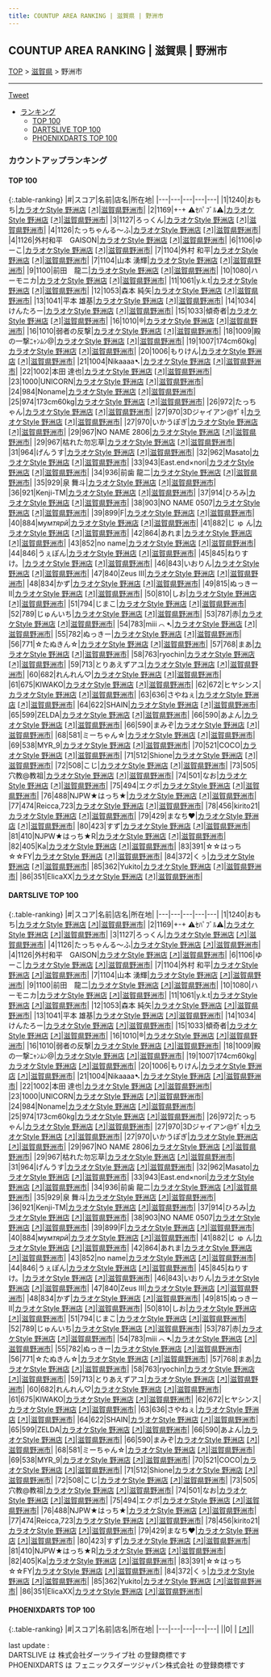 ```yaml
---
title: COUNTUP AREA RANKING | 滋賀県 | 野洲市
---
```

## COUNTUP AREA RANKING | 滋賀県 | 野洲市

[TOP](/darts/rank/) > [滋賀県](/darts/rank/滋賀県/) > 野洲市

___

<a href="https://twitter.com/share?ref_src=twsrc%5Etfw" data-text="COUNTUP AREA RANKING | 滋賀県野洲市" class="twitter-share-button" data-hashtags="DARTSLIVE,PHOENIXDARTS,darts,ダーツ" data-show-count="false">Tweet</a>

* [ランキング](#カウントアップランキング)
    * [TOP 100](#top-100)
    * [DARTSLIVE TOP 100](#dartslive-top-100)
    * [PHOENIXDARTS TOP 100](#phoenixdarts-top-100)

### カウントアップランキング

#### TOP 100



{:.table-ranking}
|#|スコア|名前|店名|所在地|
|---|---|---|---|---|
|1|1240|<span class="rank-name-dl">おもち</span>|<a href="/darts/rank/shops/8283a5106fc9920a0d9b047a20a7ba1e.html">カラオケStyle 野洲店</a> <a href="https://search.dartslive.com/jp/shop/8283a5106fc9920a0d9b047a20a7ba1e">[↗]</a>|<a href="/darts/rank/滋賀県/野洲市">滋賀県野洲市</a>|
|2|1169|<span class="rank-name-dl">+-+ ⚠ｾﾊﾟﾌﾞﾙ⚠</span>|<a href="/darts/rank/shops/8283a5106fc9920a0d9b047a20a7ba1e.html">カラオケStyle 野洲店</a> <a href="https://search.dartslive.com/jp/shop/8283a5106fc9920a0d9b047a20a7ba1e">[↗]</a>|<a href="/darts/rank/滋賀県/野洲市">滋賀県野洲市</a>|
|3|1127|<span class="rank-name-dl">ろっくん</span>|<a href="/darts/rank/shops/8283a5106fc9920a0d9b047a20a7ba1e.html">カラオケStyle 野洲店</a> <a href="https://search.dartslive.com/jp/shop/8283a5106fc9920a0d9b047a20a7ba1e">[↗]</a>|<a href="/darts/rank/滋賀県/野洲市">滋賀県野洲市</a>|
|4|1126|<span class="rank-name-dl">たっちゃんる〜ふ</span>|<a href="/darts/rank/shops/8283a5106fc9920a0d9b047a20a7ba1e.html">カラオケStyle 野洲店</a> <a href="https://search.dartslive.com/jp/shop/8283a5106fc9920a0d9b047a20a7ba1e">[↗]</a>|<a href="/darts/rank/滋賀県/野洲市">滋賀県野洲市</a>|
|4|1126|<span class="rank-name-dl">外村和平　GAISON</span>|<a href="/darts/rank/shops/8283a5106fc9920a0d9b047a20a7ba1e.html">カラオケStyle 野洲店</a> <a href="https://search.dartslive.com/jp/shop/8283a5106fc9920a0d9b047a20a7ba1e">[↗]</a>|<a href="/darts/rank/滋賀県/野洲市">滋賀県野洲市</a>|
|6|1106|<span class="rank-name-dl">ゆーこ</span>|<a href="/darts/rank/shops/8283a5106fc9920a0d9b047a20a7ba1e.html">カラオケStyle 野洲店</a> <a href="https://search.dartslive.com/jp/shop/8283a5106fc9920a0d9b047a20a7ba1e">[↗]</a>|<a href="/darts/rank/滋賀県/野洲市">滋賀県野洲市</a>|
|7|1104|<span class="rank-name-dl">外村 和平</span>|<a href="/darts/rank/shops/8283a5106fc9920a0d9b047a20a7ba1e.html">カラオケStyle 野洲店</a> <a href="https://search.dartslive.com/jp/shop/8283a5106fc9920a0d9b047a20a7ba1e">[↗]</a>|<a href="/darts/rank/滋賀県/野洲市">滋賀県野洲市</a>|
|7|1104|<span class="rank-name-dl">山本 湧輝</span>|<a href="/darts/rank/shops/8283a5106fc9920a0d9b047a20a7ba1e.html">カラオケStyle 野洲店</a> <a href="https://search.dartslive.com/jp/shop/8283a5106fc9920a0d9b047a20a7ba1e">[↗]</a>|<a href="/darts/rank/滋賀県/野洲市">滋賀県野洲市</a>|
|9|1100|<span class="rank-name-dl">前田　龍二</span>|<a href="/darts/rank/shops/8283a5106fc9920a0d9b047a20a7ba1e.html">カラオケStyle 野洲店</a> <a href="https://search.dartslive.com/jp/shop/8283a5106fc9920a0d9b047a20a7ba1e">[↗]</a>|<a href="/darts/rank/滋賀県/野洲市">滋賀県野洲市</a>|
|10|1080|<span class="rank-name-dl">ハーモニカ</span>|<a href="/darts/rank/shops/8283a5106fc9920a0d9b047a20a7ba1e.html">カラオケStyle 野洲店</a> <a href="https://search.dartslive.com/jp/shop/8283a5106fc9920a0d9b047a20a7ba1e">[↗]</a>|<a href="/darts/rank/滋賀県/野洲市">滋賀県野洲市</a>|
|11|1061|<span class="rank-name-dl">y.k.t</span>|<a href="/darts/rank/shops/8283a5106fc9920a0d9b047a20a7ba1e.html">カラオケStyle 野洲店</a> <a href="https://search.dartslive.com/jp/shop/8283a5106fc9920a0d9b047a20a7ba1e">[↗]</a>|<a href="/darts/rank/滋賀県/野洲市">滋賀県野洲市</a>|
|12|1053|<span class="rank-name-dl">森本 純矢</span>|<a href="/darts/rank/shops/8283a5106fc9920a0d9b047a20a7ba1e.html">カラオケStyle 野洲店</a> <a href="https://search.dartslive.com/jp/shop/8283a5106fc9920a0d9b047a20a7ba1e">[↗]</a>|<a href="/darts/rank/滋賀県/野洲市">滋賀県野洲市</a>|
|13|1041|<span class="rank-name-dl">平本 雄基</span>|<a href="/darts/rank/shops/8283a5106fc9920a0d9b047a20a7ba1e.html">カラオケStyle 野洲店</a> <a href="https://search.dartslive.com/jp/shop/8283a5106fc9920a0d9b047a20a7ba1e">[↗]</a>|<a href="/darts/rank/滋賀県/野洲市">滋賀県野洲市</a>|
|14|1034|<span class="rank-name-dl">けんたろー</span>|<a href="/darts/rank/shops/8283a5106fc9920a0d9b047a20a7ba1e.html">カラオケStyle 野洲店</a> <a href="https://search.dartslive.com/jp/shop/8283a5106fc9920a0d9b047a20a7ba1e">[↗]</a>|<a href="/darts/rank/滋賀県/野洲市">滋賀県野洲市</a>|
|15|1033|<span class="rank-name-dl">傾奇者</span>|<a href="/darts/rank/shops/8283a5106fc9920a0d9b047a20a7ba1e.html">カラオケStyle 野洲店</a> <a href="https://search.dartslive.com/jp/shop/8283a5106fc9920a0d9b047a20a7ba1e">[↗]</a>|<a href="/darts/rank/滋賀県/野洲市">滋賀県野洲市</a>|
|16|1010|<span class="rank-name-dl">®️</span>|<a href="/darts/rank/shops/8283a5106fc9920a0d9b047a20a7ba1e.html">カラオケStyle 野洲店</a> <a href="https://search.dartslive.com/jp/shop/8283a5106fc9920a0d9b047a20a7ba1e">[↗]</a>|<a href="/darts/rank/滋賀県/野洲市">滋賀県野洲市</a>|
|16|1010|<span class="rank-name-dl">弱者の反撃</span>|<a href="/darts/rank/shops/8283a5106fc9920a0d9b047a20a7ba1e.html">カラオケStyle 野洲店</a> <a href="https://search.dartslive.com/jp/shop/8283a5106fc9920a0d9b047a20a7ba1e">[↗]</a>|<a href="/darts/rank/滋賀県/野洲市">滋賀県野洲市</a>|
|18|1009|<span class="rank-name-dl">殿の一撃ﾆｬﾝﾑﾝ@</span>|<a href="/darts/rank/shops/8283a5106fc9920a0d9b047a20a7ba1e.html">カラオケStyle 野洲店</a> <a href="https://search.dartslive.com/jp/shop/8283a5106fc9920a0d9b047a20a7ba1e">[↗]</a>|<a href="/darts/rank/滋賀県/野洲市">滋賀県野洲市</a>|
|19|1007|<span class="rank-name-dl">174cm60kg</span>|<a href="/darts/rank/shops/8283a5106fc9920a0d9b047a20a7ba1e.html">カラオケStyle 野洲店</a> <a href="https://search.dartslive.com/jp/shop/8283a5106fc9920a0d9b047a20a7ba1e">[↗]</a>|<a href="/darts/rank/滋賀県/野洲市">滋賀県野洲市</a>|
|20|1006|<span class="rank-name-dl">もりけん</span>|<a href="/darts/rank/shops/8283a5106fc9920a0d9b047a20a7ba1e.html">カラオケStyle 野洲店</a> <a href="https://search.dartslive.com/jp/shop/8283a5106fc9920a0d9b047a20a7ba1e">[↗]</a>|<a href="/darts/rank/滋賀県/野洲市">滋賀県野洲市</a>|
|21|1004|<span class="rank-name-dl">Nikaaaa➷</span>|<a href="/darts/rank/shops/8283a5106fc9920a0d9b047a20a7ba1e.html">カラオケStyle 野洲店</a> <a href="https://search.dartslive.com/jp/shop/8283a5106fc9920a0d9b047a20a7ba1e">[↗]</a>|<a href="/darts/rank/滋賀県/野洲市">滋賀県野洲市</a>|
|22|1002|<span class="rank-name-dl">本田 達也</span>|<a href="/darts/rank/shops/8283a5106fc9920a0d9b047a20a7ba1e.html">カラオケStyle 野洲店</a> <a href="https://search.dartslive.com/jp/shop/8283a5106fc9920a0d9b047a20a7ba1e">[↗]</a>|<a href="/darts/rank/滋賀県/野洲市">滋賀県野洲市</a>|
|23|1000|<span class="rank-name-dl">UNICORN</span>|<a href="/darts/rank/shops/8283a5106fc9920a0d9b047a20a7ba1e.html">カラオケStyle 野洲店</a> <a href="https://search.dartslive.com/jp/shop/8283a5106fc9920a0d9b047a20a7ba1e">[↗]</a>|<a href="/darts/rank/滋賀県/野洲市">滋賀県野洲市</a>|
|24|984|<span class="rank-name-dl">Noname</span>|<a href="/darts/rank/shops/8283a5106fc9920a0d9b047a20a7ba1e.html">カラオケStyle 野洲店</a> <a href="https://search.dartslive.com/jp/shop/8283a5106fc9920a0d9b047a20a7ba1e">[↗]</a>|<a href="/darts/rank/滋賀県/野洲市">滋賀県野洲市</a>|
|25|974|<span class="rank-name-dl">173cm60kg</span>|<a href="/darts/rank/shops/8283a5106fc9920a0d9b047a20a7ba1e.html">カラオケStyle 野洲店</a> <a href="https://search.dartslive.com/jp/shop/8283a5106fc9920a0d9b047a20a7ba1e">[↗]</a>|<a href="/darts/rank/滋賀県/野洲市">滋賀県野洲市</a>|
|26|972|<span class="rank-name-dl">たっちゃん</span>|<a href="/darts/rank/shops/8283a5106fc9920a0d9b047a20a7ba1e.html">カラオケStyle 野洲店</a> <a href="https://search.dartslive.com/jp/shop/8283a5106fc9920a0d9b047a20a7ba1e">[↗]</a>|<a href="/darts/rank/滋賀県/野洲市">滋賀県野洲市</a>|
|27|970|<span class="rank-name-dl">3Dジャイアン@ｻﾞｷ</span>|<a href="/darts/rank/shops/8283a5106fc9920a0d9b047a20a7ba1e.html">カラオケStyle 野洲店</a> <a href="https://search.dartslive.com/jp/shop/8283a5106fc9920a0d9b047a20a7ba1e">[↗]</a>|<a href="/darts/rank/滋賀県/野洲市">滋賀県野洲市</a>|
|27|970|<span class="rank-name-dl">いかうぽぎ</span>|<a href="/darts/rank/shops/8283a5106fc9920a0d9b047a20a7ba1e.html">カラオケStyle 野洲店</a> <a href="https://search.dartslive.com/jp/shop/8283a5106fc9920a0d9b047a20a7ba1e">[↗]</a>|<a href="/darts/rank/滋賀県/野洲市">滋賀県野洲市</a>|
|29|967|<span class="rank-name-dl">NO NAME 2806</span>|<a href="/darts/rank/shops/8283a5106fc9920a0d9b047a20a7ba1e.html">カラオケStyle 野洲店</a> <a href="https://search.dartslive.com/jp/shop/8283a5106fc9920a0d9b047a20a7ba1e">[↗]</a>|<a href="/darts/rank/滋賀県/野洲市">滋賀県野洲市</a>|
|29|967|<span class="rank-name-dl">枯れた勿忘草</span>|<a href="/darts/rank/shops/8283a5106fc9920a0d9b047a20a7ba1e.html">カラオケStyle 野洲店</a> <a href="https://search.dartslive.com/jp/shop/8283a5106fc9920a0d9b047a20a7ba1e">[↗]</a>|<a href="/darts/rank/滋賀県/野洲市">滋賀県野洲市</a>|
|31|964|<span class="rank-name-dl">げんうす</span>|<a href="/darts/rank/shops/8283a5106fc9920a0d9b047a20a7ba1e.html">カラオケStyle 野洲店</a> <a href="https://search.dartslive.com/jp/shop/8283a5106fc9920a0d9b047a20a7ba1e">[↗]</a>|<a href="/darts/rank/滋賀県/野洲市">滋賀県野洲市</a>|
|32|962|<span class="rank-name-dl">Masato</span>|<a href="/darts/rank/shops/8283a5106fc9920a0d9b047a20a7ba1e.html">カラオケStyle 野洲店</a> <a href="https://search.dartslive.com/jp/shop/8283a5106fc9920a0d9b047a20a7ba1e">[↗]</a>|<a href="/darts/rank/滋賀県/野洲市">滋賀県野洲市</a>|
|33|943|<span class="rank-name-dl">East.end×nori</span>|<a href="/darts/rank/shops/8283a5106fc9920a0d9b047a20a7ba1e.html">カラオケStyle 野洲店</a> <a href="https://search.dartslive.com/jp/shop/8283a5106fc9920a0d9b047a20a7ba1e">[↗]</a>|<a href="/darts/rank/滋賀県/野洲市">滋賀県野洲市</a>|
|34|936|<span class="rank-name-dl">前歯 龍二</span>|<a href="/darts/rank/shops/8283a5106fc9920a0d9b047a20a7ba1e.html">カラオケStyle 野洲店</a> <a href="https://search.dartslive.com/jp/shop/8283a5106fc9920a0d9b047a20a7ba1e">[↗]</a>|<a href="/darts/rank/滋賀県/野洲市">滋賀県野洲市</a>|
|35|929|<span class="rank-name-dl">泉 舞斗</span>|<a href="/darts/rank/shops/8283a5106fc9920a0d9b047a20a7ba1e.html">カラオケStyle 野洲店</a> <a href="https://search.dartslive.com/jp/shop/8283a5106fc9920a0d9b047a20a7ba1e">[↗]</a>|<a href="/darts/rank/滋賀県/野洲市">滋賀県野洲市</a>|
|36|921|<span class="rank-name-dl">Kenji-TM</span>|<a href="/darts/rank/shops/8283a5106fc9920a0d9b047a20a7ba1e.html">カラオケStyle 野洲店</a> <a href="https://search.dartslive.com/jp/shop/8283a5106fc9920a0d9b047a20a7ba1e">[↗]</a>|<a href="/darts/rank/滋賀県/野洲市">滋賀県野洲市</a>|
|37|914|<span class="rank-name-dl">ひろみ</span>|<a href="/darts/rank/shops/8283a5106fc9920a0d9b047a20a7ba1e.html">カラオケStyle 野洲店</a> <a href="https://search.dartslive.com/jp/shop/8283a5106fc9920a0d9b047a20a7ba1e">[↗]</a>|<a href="/darts/rank/滋賀県/野洲市">滋賀県野洲市</a>|
|38|903|<span class="rank-name-dl">NO NAME 0507</span>|<a href="/darts/rank/shops/8283a5106fc9920a0d9b047a20a7ba1e.html">カラオケStyle 野洲店</a> <a href="https://search.dartslive.com/jp/shop/8283a5106fc9920a0d9b047a20a7ba1e">[↗]</a>|<a href="/darts/rank/滋賀県/野洲市">滋賀県野洲市</a>|
|39|899|<span class="rank-name-dl">F</span>|<a href="/darts/rank/shops/8283a5106fc9920a0d9b047a20a7ba1e.html">カラオケStyle 野洲店</a> <a href="https://search.dartslive.com/jp/shop/8283a5106fc9920a0d9b047a20a7ba1e">[↗]</a>|<a href="/darts/rank/滋賀県/野洲市">滋賀県野洲市</a>|
|40|884|<span class="rank-name-dl">мум*тярй*</span>|<a href="/darts/rank/shops/8283a5106fc9920a0d9b047a20a7ba1e.html">カラオケStyle 野洲店</a> <a href="https://search.dartslive.com/jp/shop/8283a5106fc9920a0d9b047a20a7ba1e">[↗]</a>|<a href="/darts/rank/滋賀県/野洲市">滋賀県野洲市</a>|
|41|882|<span class="rank-name-dl">じ ゅ ん</span>|<a href="/darts/rank/shops/8283a5106fc9920a0d9b047a20a7ba1e.html">カラオケStyle 野洲店</a> <a href="https://search.dartslive.com/jp/shop/8283a5106fc9920a0d9b047a20a7ba1e">[↗]</a>|<a href="/darts/rank/滋賀県/野洲市">滋賀県野洲市</a>|
|42|864|<span class="rank-name-dl">あれま</span>|<a href="/darts/rank/shops/8283a5106fc9920a0d9b047a20a7ba1e.html">カラオケStyle 野洲店</a> <a href="https://search.dartslive.com/jp/shop/8283a5106fc9920a0d9b047a20a7ba1e">[↗]</a>|<a href="/darts/rank/滋賀県/野洲市">滋賀県野洲市</a>|
|43|852|<span class="rank-name-dl">no name</span>|<a href="/darts/rank/shops/8283a5106fc9920a0d9b047a20a7ba1e.html">カラオケStyle 野洲店</a> <a href="https://search.dartslive.com/jp/shop/8283a5106fc9920a0d9b047a20a7ba1e">[↗]</a>|<a href="/darts/rank/滋賀県/野洲市">滋賀県野洲市</a>|
|44|846|<span class="rank-name-dl">うぇぽん</span>|<a href="/darts/rank/shops/8283a5106fc9920a0d9b047a20a7ba1e.html">カラオケStyle 野洲店</a> <a href="https://search.dartslive.com/jp/shop/8283a5106fc9920a0d9b047a20a7ba1e">[↗]</a>|<a href="/darts/rank/滋賀県/野洲市">滋賀県野洲市</a>|
|45|845|<span class="rank-name-dl">ねりすけ。</span>|<a href="/darts/rank/shops/8283a5106fc9920a0d9b047a20a7ba1e.html">カラオケStyle 野洲店</a> <a href="https://search.dartslive.com/jp/shop/8283a5106fc9920a0d9b047a20a7ba1e">[↗]</a>|<a href="/darts/rank/滋賀県/野洲市">滋賀県野洲市</a>|
|46|843|<span class="rank-name-dl">いおりん</span>|<a href="/darts/rank/shops/8283a5106fc9920a0d9b047a20a7ba1e.html">カラオケStyle 野洲店</a> <a href="https://search.dartslive.com/jp/shop/8283a5106fc9920a0d9b047a20a7ba1e">[↗]</a>|<a href="/darts/rank/滋賀県/野洲市">滋賀県野洲市</a>|
|47|840|<span class="rank-name-dl">Zeus III</span>|<a href="/darts/rank/shops/8283a5106fc9920a0d9b047a20a7ba1e.html">カラオケStyle 野洲店</a> <a href="https://search.dartslive.com/jp/shop/8283a5106fc9920a0d9b047a20a7ba1e">[↗]</a>|<a href="/darts/rank/滋賀県/野洲市">滋賀県野洲市</a>|
|48|834|<span class="rank-name-dl">かず</span>|<a href="/darts/rank/shops/8283a5106fc9920a0d9b047a20a7ba1e.html">カラオケStyle 野洲店</a> <a href="https://search.dartslive.com/jp/shop/8283a5106fc9920a0d9b047a20a7ba1e">[↗]</a>|<a href="/darts/rank/滋賀県/野洲市">滋賀県野洲市</a>|
|49|815|<span class="rank-name-dl">ぬっきーII</span>|<a href="/darts/rank/shops/8283a5106fc9920a0d9b047a20a7ba1e.html">カラオケStyle 野洲店</a> <a href="https://search.dartslive.com/jp/shop/8283a5106fc9920a0d9b047a20a7ba1e">[↗]</a>|<a href="/darts/rank/滋賀県/野洲市">滋賀県野洲市</a>|
|50|810|<span class="rank-name-dl">しお</span>|<a href="/darts/rank/shops/8283a5106fc9920a0d9b047a20a7ba1e.html">カラオケStyle 野洲店</a> <a href="https://search.dartslive.com/jp/shop/8283a5106fc9920a0d9b047a20a7ba1e">[↗]</a>|<a href="/darts/rank/滋賀県/野洲市">滋賀県野洲市</a>|
|51|794|<span class="rank-name-dl">じまこ</span>|<a href="/darts/rank/shops/8283a5106fc9920a0d9b047a20a7ba1e.html">カラオケStyle 野洲店</a> <a href="https://search.dartslive.com/jp/shop/8283a5106fc9920a0d9b047a20a7ba1e">[↗]</a>|<a href="/darts/rank/滋賀県/野洲市">滋賀県野洲市</a>|
|52|789|<span class="rank-name-dl">じゅんいち</span>|<a href="/darts/rank/shops/8283a5106fc9920a0d9b047a20a7ba1e.html">カラオケStyle 野洲店</a> <a href="https://search.dartslive.com/jp/shop/8283a5106fc9920a0d9b047a20a7ba1e">[↗]</a>|<a href="/darts/rank/滋賀県/野洲市">滋賀県野洲市</a>|
|53|787|<span class="rank-name-dl">赤</span>|<a href="/darts/rank/shops/8283a5106fc9920a0d9b047a20a7ba1e.html">カラオケStyle 野洲店</a> <a href="https://search.dartslive.com/jp/shop/8283a5106fc9920a0d9b047a20a7ba1e">[↗]</a>|<a href="/darts/rank/滋賀県/野洲市">滋賀県野洲市</a>|
|54|783|<span class="rank-name-dl">miii ⌒ ➴</span>|<a href="/darts/rank/shops/8283a5106fc9920a0d9b047a20a7ba1e.html">カラオケStyle 野洲店</a> <a href="https://search.dartslive.com/jp/shop/8283a5106fc9920a0d9b047a20a7ba1e">[↗]</a>|<a href="/darts/rank/滋賀県/野洲市">滋賀県野洲市</a>|
|55|782|<span class="rank-name-dl">ぬっきー</span>|<a href="/darts/rank/shops/8283a5106fc9920a0d9b047a20a7ba1e.html">カラオケStyle 野洲店</a> <a href="https://search.dartslive.com/jp/shop/8283a5106fc9920a0d9b047a20a7ba1e">[↗]</a>|<a href="/darts/rank/滋賀県/野洲市">滋賀県野洲市</a>|
|56|771|<span class="rank-name-dl">☆たぬきん☆</span>|<a href="/darts/rank/shops/8283a5106fc9920a0d9b047a20a7ba1e.html">カラオケStyle 野洲店</a> <a href="https://search.dartslive.com/jp/shop/8283a5106fc9920a0d9b047a20a7ba1e">[↗]</a>|<a href="/darts/rank/滋賀県/野洲市">滋賀県野洲市</a>|
|57|768|<span class="rank-name-dl">まあ</span>|<a href="/darts/rank/shops/8283a5106fc9920a0d9b047a20a7ba1e.html">カラオケStyle 野洲店</a> <a href="https://search.dartslive.com/jp/shop/8283a5106fc9920a0d9b047a20a7ba1e">[↗]</a>|<a href="/darts/rank/滋賀県/野洲市">滋賀県野洲市</a>|
|58|763|<span class="rank-name-dl">ryochin</span>|<a href="/darts/rank/shops/8283a5106fc9920a0d9b047a20a7ba1e.html">カラオケStyle 野洲店</a> <a href="https://search.dartslive.com/jp/shop/8283a5106fc9920a0d9b047a20a7ba1e">[↗]</a>|<a href="/darts/rank/滋賀県/野洲市">滋賀県野洲市</a>|
|59|713|<span class="rank-name-dl">とりあえずアユ</span>|<a href="/darts/rank/shops/8283a5106fc9920a0d9b047a20a7ba1e.html">カラオケStyle 野洲店</a> <a href="https://search.dartslive.com/jp/shop/8283a5106fc9920a0d9b047a20a7ba1e">[↗]</a>|<a href="/darts/rank/滋賀県/野洲市">滋賀県野洲市</a>|
|60|682|<span class="rank-name-dl">れんれん♡</span>|<a href="/darts/rank/shops/8283a5106fc9920a0d9b047a20a7ba1e.html">カラオケStyle 野洲店</a> <a href="https://search.dartslive.com/jp/shop/8283a5106fc9920a0d9b047a20a7ba1e">[↗]</a>|<a href="/darts/rank/滋賀県/野洲市">滋賀県野洲市</a>|
|61|675|<span class="rank-name-dl">KIWAKO</span>|<a href="/darts/rank/shops/8283a5106fc9920a0d9b047a20a7ba1e.html">カラオケStyle 野洲店</a> <a href="https://search.dartslive.com/jp/shop/8283a5106fc9920a0d9b047a20a7ba1e">[↗]</a>|<a href="/darts/rank/滋賀県/野洲市">滋賀県野洲市</a>|
|62|672|<span class="rank-name-dl">ヒヤシンス</span>|<a href="/darts/rank/shops/8283a5106fc9920a0d9b047a20a7ba1e.html">カラオケStyle 野洲店</a> <a href="https://search.dartslive.com/jp/shop/8283a5106fc9920a0d9b047a20a7ba1e">[↗]</a>|<a href="/darts/rank/滋賀県/野洲市">滋賀県野洲市</a>|
|63|636|<span class="rank-name-dl">さやねぇ</span>|<a href="/darts/rank/shops/8283a5106fc9920a0d9b047a20a7ba1e.html">カラオケStyle 野洲店</a> <a href="https://search.dartslive.com/jp/shop/8283a5106fc9920a0d9b047a20a7ba1e">[↗]</a>|<a href="/darts/rank/滋賀県/野洲市">滋賀県野洲市</a>|
|64|622|<span class="rank-name-dl">SHAIN</span>|<a href="/darts/rank/shops/8283a5106fc9920a0d9b047a20a7ba1e.html">カラオケStyle 野洲店</a> <a href="https://search.dartslive.com/jp/shop/8283a5106fc9920a0d9b047a20a7ba1e">[↗]</a>|<a href="/darts/rank/滋賀県/野洲市">滋賀県野洲市</a>|
|65|599|<span class="rank-name-dl">ZELDA</span>|<a href="/darts/rank/shops/8283a5106fc9920a0d9b047a20a7ba1e.html">カラオケStyle 野洲店</a> <a href="https://search.dartslive.com/jp/shop/8283a5106fc9920a0d9b047a20a7ba1e">[↗]</a>|<a href="/darts/rank/滋賀県/野洲市">滋賀県野洲市</a>|
|66|590|<span class="rank-name-dl">あよん</span>|<a href="/darts/rank/shops/8283a5106fc9920a0d9b047a20a7ba1e.html">カラオケStyle 野洲店</a> <a href="https://search.dartslive.com/jp/shop/8283a5106fc9920a0d9b047a20a7ba1e">[↗]</a>|<a href="/darts/rank/滋賀県/野洲市">滋賀県野洲市</a>|
|66|590|<span class="rank-name-dl">まみぞ</span>|<a href="/darts/rank/shops/8283a5106fc9920a0d9b047a20a7ba1e.html">カラオケStyle 野洲店</a> <a href="https://search.dartslive.com/jp/shop/8283a5106fc9920a0d9b047a20a7ba1e">[↗]</a>|<a href="/darts/rank/滋賀県/野洲市">滋賀県野洲市</a>|
|68|581|<span class="rank-name-dl">ミーちゃん☆</span>|<a href="/darts/rank/shops/8283a5106fc9920a0d9b047a20a7ba1e.html">カラオケStyle 野洲店</a> <a href="https://search.dartslive.com/jp/shop/8283a5106fc9920a0d9b047a20a7ba1e">[↗]</a>|<a href="/darts/rank/滋賀県/野洲市">滋賀県野洲市</a>|
|69|538|<span class="rank-name-dl">MYR_9</span>|<a href="/darts/rank/shops/8283a5106fc9920a0d9b047a20a7ba1e.html">カラオケStyle 野洲店</a> <a href="https://search.dartslive.com/jp/shop/8283a5106fc9920a0d9b047a20a7ba1e">[↗]</a>|<a href="/darts/rank/滋賀県/野洲市">滋賀県野洲市</a>|
|70|521|<span class="rank-name-dl">COCO</span>|<a href="/darts/rank/shops/8283a5106fc9920a0d9b047a20a7ba1e.html">カラオケStyle 野洲店</a> <a href="https://search.dartslive.com/jp/shop/8283a5106fc9920a0d9b047a20a7ba1e">[↗]</a>|<a href="/darts/rank/滋賀県/野洲市">滋賀県野洲市</a>|
|71|512|<span class="rank-name-dl">Shione</span>|<a href="/darts/rank/shops/8283a5106fc9920a0d9b047a20a7ba1e.html">カラオケStyle 野洲店</a> <a href="https://search.dartslive.com/jp/shop/8283a5106fc9920a0d9b047a20a7ba1e">[↗]</a>|<a href="/darts/rank/滋賀県/野洲市">滋賀県野洲市</a>|
|72|508|<span class="rank-name-dl">こじ</span>|<a href="/darts/rank/shops/8283a5106fc9920a0d9b047a20a7ba1e.html">カラオケStyle 野洲店</a> <a href="https://search.dartslive.com/jp/shop/8283a5106fc9920a0d9b047a20a7ba1e">[↗]</a>|<a href="/darts/rank/滋賀県/野洲市">滋賀県野洲市</a>|
|73|505|<span class="rank-name-dl">穴教@教祖</span>|<a href="/darts/rank/shops/8283a5106fc9920a0d9b047a20a7ba1e.html">カラオケStyle 野洲店</a> <a href="https://search.dartslive.com/jp/shop/8283a5106fc9920a0d9b047a20a7ba1e">[↗]</a>|<a href="/darts/rank/滋賀県/野洲市">滋賀県野洲市</a>|
|74|501|<span class="rank-name-dl">なお</span>|<a href="/darts/rank/shops/8283a5106fc9920a0d9b047a20a7ba1e.html">カラオケStyle 野洲店</a> <a href="https://search.dartslive.com/jp/shop/8283a5106fc9920a0d9b047a20a7ba1e">[↗]</a>|<a href="/darts/rank/滋賀県/野洲市">滋賀県野洲市</a>|
|75|494|<span class="rank-name-dl">エクボ</span>|<a href="/darts/rank/shops/8283a5106fc9920a0d9b047a20a7ba1e.html">カラオケStyle 野洲店</a> <a href="https://search.dartslive.com/jp/shop/8283a5106fc9920a0d9b047a20a7ba1e">[↗]</a>|<a href="/darts/rank/滋賀県/野洲市">滋賀県野洲市</a>|
|76|488|<span class="rank-name-dl">NJPW★はっち★</span>|<a href="/darts/rank/shops/8283a5106fc9920a0d9b047a20a7ba1e.html">カラオケStyle 野洲店</a> <a href="https://search.dartslive.com/jp/shop/8283a5106fc9920a0d9b047a20a7ba1e">[↗]</a>|<a href="/darts/rank/滋賀県/野洲市">滋賀県野洲市</a>|
|77|474|<span class="rank-name-dl">Reicca,723</span>|<a href="/darts/rank/shops/8283a5106fc9920a0d9b047a20a7ba1e.html">カラオケStyle 野洲店</a> <a href="https://search.dartslive.com/jp/shop/8283a5106fc9920a0d9b047a20a7ba1e">[↗]</a>|<a href="/darts/rank/滋賀県/野洲市">滋賀県野洲市</a>|
|78|456|<span class="rank-name-dl">kirito21</span>|<a href="/darts/rank/shops/8283a5106fc9920a0d9b047a20a7ba1e.html">カラオケStyle 野洲店</a> <a href="https://search.dartslive.com/jp/shop/8283a5106fc9920a0d9b047a20a7ba1e">[↗]</a>|<a href="/darts/rank/滋賀県/野洲市">滋賀県野洲市</a>|
|79|429|<span class="rank-name-dl">まなち♥</span>|<a href="/darts/rank/shops/8283a5106fc9920a0d9b047a20a7ba1e.html">カラオケStyle 野洲店</a> <a href="https://search.dartslive.com/jp/shop/8283a5106fc9920a0d9b047a20a7ba1e">[↗]</a>|<a href="/darts/rank/滋賀県/野洲市">滋賀県野洲市</a>|
|80|423|<span class="rank-name-dl">すず</span>|<a href="/darts/rank/shops/8283a5106fc9920a0d9b047a20a7ba1e.html">カラオケStyle 野洲店</a> <a href="https://search.dartslive.com/jp/shop/8283a5106fc9920a0d9b047a20a7ba1e">[↗]</a>|<a href="/darts/rank/滋賀県/野洲市">滋賀県野洲市</a>|
|81|410|<span class="rank-name-dl">NJPW★はっち★R</span>|<a href="/darts/rank/shops/8283a5106fc9920a0d9b047a20a7ba1e.html">カラオケStyle 野洲店</a> <a href="https://search.dartslive.com/jp/shop/8283a5106fc9920a0d9b047a20a7ba1e">[↗]</a>|<a href="/darts/rank/滋賀県/野洲市">滋賀県野洲市</a>|
|82|405|<span class="rank-name-dl">Ka</span>|<a href="/darts/rank/shops/8283a5106fc9920a0d9b047a20a7ba1e.html">カラオケStyle 野洲店</a> <a href="https://search.dartslive.com/jp/shop/8283a5106fc9920a0d9b047a20a7ba1e">[↗]</a>|<a href="/darts/rank/滋賀県/野洲市">滋賀県野洲市</a>|
|83|391|<span class="rank-name-dl">☆☆はっち☆☆FY</span>|<a href="/darts/rank/shops/8283a5106fc9920a0d9b047a20a7ba1e.html">カラオケStyle 野洲店</a> <a href="https://search.dartslive.com/jp/shop/8283a5106fc9920a0d9b047a20a7ba1e">[↗]</a>|<a href="/darts/rank/滋賀県/野洲市">滋賀県野洲市</a>|
|84|372|<span class="rank-name-dl">くぅ</span>|<a href="/darts/rank/shops/8283a5106fc9920a0d9b047a20a7ba1e.html">カラオケStyle 野洲店</a> <a href="https://search.dartslive.com/jp/shop/8283a5106fc9920a0d9b047a20a7ba1e">[↗]</a>|<a href="/darts/rank/滋賀県/野洲市">滋賀県野洲市</a>|
|85|362|<span class="rank-name-dl">Yukito</span>|<a href="/darts/rank/shops/8283a5106fc9920a0d9b047a20a7ba1e.html">カラオケStyle 野洲店</a> <a href="https://search.dartslive.com/jp/shop/8283a5106fc9920a0d9b047a20a7ba1e">[↗]</a>|<a href="/darts/rank/滋賀県/野洲市">滋賀県野洲市</a>|
|86|351|<span class="rank-name-dl">ElicaXX</span>|<a href="/darts/rank/shops/8283a5106fc9920a0d9b047a20a7ba1e.html">カラオケStyle 野洲店</a> <a href="https://search.dartslive.com/jp/shop/8283a5106fc9920a0d9b047a20a7ba1e">[↗]</a>|<a href="/darts/rank/滋賀県/野洲市">滋賀県野洲市</a>|


#### DARTSLIVE TOP 100



{:.table-ranking}
|#|スコア|名前|店名|所在地|
|---|---|---|---|---|
|1|1240|<span class="rank-name-dl">おもち</span>|<a href="/darts/rank/shops/8283a5106fc9920a0d9b047a20a7ba1e.html">カラオケStyle 野洲店</a> <a href="https://search.dartslive.com/jp/shop/8283a5106fc9920a0d9b047a20a7ba1e">[↗]</a>|<a href="/darts/rank/滋賀県/野洲市">滋賀県野洲市</a>|
|2|1169|<span class="rank-name-dl">+-+ ⚠ｾﾊﾟﾌﾞﾙ⚠</span>|<a href="/darts/rank/shops/8283a5106fc9920a0d9b047a20a7ba1e.html">カラオケStyle 野洲店</a> <a href="https://search.dartslive.com/jp/shop/8283a5106fc9920a0d9b047a20a7ba1e">[↗]</a>|<a href="/darts/rank/滋賀県/野洲市">滋賀県野洲市</a>|
|3|1127|<span class="rank-name-dl">ろっくん</span>|<a href="/darts/rank/shops/8283a5106fc9920a0d9b047a20a7ba1e.html">カラオケStyle 野洲店</a> <a href="https://search.dartslive.com/jp/shop/8283a5106fc9920a0d9b047a20a7ba1e">[↗]</a>|<a href="/darts/rank/滋賀県/野洲市">滋賀県野洲市</a>|
|4|1126|<span class="rank-name-dl">たっちゃんる〜ふ</span>|<a href="/darts/rank/shops/8283a5106fc9920a0d9b047a20a7ba1e.html">カラオケStyle 野洲店</a> <a href="https://search.dartslive.com/jp/shop/8283a5106fc9920a0d9b047a20a7ba1e">[↗]</a>|<a href="/darts/rank/滋賀県/野洲市">滋賀県野洲市</a>|
|4|1126|<span class="rank-name-dl">外村和平　GAISON</span>|<a href="/darts/rank/shops/8283a5106fc9920a0d9b047a20a7ba1e.html">カラオケStyle 野洲店</a> <a href="https://search.dartslive.com/jp/shop/8283a5106fc9920a0d9b047a20a7ba1e">[↗]</a>|<a href="/darts/rank/滋賀県/野洲市">滋賀県野洲市</a>|
|6|1106|<span class="rank-name-dl">ゆーこ</span>|<a href="/darts/rank/shops/8283a5106fc9920a0d9b047a20a7ba1e.html">カラオケStyle 野洲店</a> <a href="https://search.dartslive.com/jp/shop/8283a5106fc9920a0d9b047a20a7ba1e">[↗]</a>|<a href="/darts/rank/滋賀県/野洲市">滋賀県野洲市</a>|
|7|1104|<span class="rank-name-dl">外村 和平</span>|<a href="/darts/rank/shops/8283a5106fc9920a0d9b047a20a7ba1e.html">カラオケStyle 野洲店</a> <a href="https://search.dartslive.com/jp/shop/8283a5106fc9920a0d9b047a20a7ba1e">[↗]</a>|<a href="/darts/rank/滋賀県/野洲市">滋賀県野洲市</a>|
|7|1104|<span class="rank-name-dl">山本 湧輝</span>|<a href="/darts/rank/shops/8283a5106fc9920a0d9b047a20a7ba1e.html">カラオケStyle 野洲店</a> <a href="https://search.dartslive.com/jp/shop/8283a5106fc9920a0d9b047a20a7ba1e">[↗]</a>|<a href="/darts/rank/滋賀県/野洲市">滋賀県野洲市</a>|
|9|1100|<span class="rank-name-dl">前田　龍二</span>|<a href="/darts/rank/shops/8283a5106fc9920a0d9b047a20a7ba1e.html">カラオケStyle 野洲店</a> <a href="https://search.dartslive.com/jp/shop/8283a5106fc9920a0d9b047a20a7ba1e">[↗]</a>|<a href="/darts/rank/滋賀県/野洲市">滋賀県野洲市</a>|
|10|1080|<span class="rank-name-dl">ハーモニカ</span>|<a href="/darts/rank/shops/8283a5106fc9920a0d9b047a20a7ba1e.html">カラオケStyle 野洲店</a> <a href="https://search.dartslive.com/jp/shop/8283a5106fc9920a0d9b047a20a7ba1e">[↗]</a>|<a href="/darts/rank/滋賀県/野洲市">滋賀県野洲市</a>|
|11|1061|<span class="rank-name-dl">y.k.t</span>|<a href="/darts/rank/shops/8283a5106fc9920a0d9b047a20a7ba1e.html">カラオケStyle 野洲店</a> <a href="https://search.dartslive.com/jp/shop/8283a5106fc9920a0d9b047a20a7ba1e">[↗]</a>|<a href="/darts/rank/滋賀県/野洲市">滋賀県野洲市</a>|
|12|1053|<span class="rank-name-dl">森本 純矢</span>|<a href="/darts/rank/shops/8283a5106fc9920a0d9b047a20a7ba1e.html">カラオケStyle 野洲店</a> <a href="https://search.dartslive.com/jp/shop/8283a5106fc9920a0d9b047a20a7ba1e">[↗]</a>|<a href="/darts/rank/滋賀県/野洲市">滋賀県野洲市</a>|
|13|1041|<span class="rank-name-dl">平本 雄基</span>|<a href="/darts/rank/shops/8283a5106fc9920a0d9b047a20a7ba1e.html">カラオケStyle 野洲店</a> <a href="https://search.dartslive.com/jp/shop/8283a5106fc9920a0d9b047a20a7ba1e">[↗]</a>|<a href="/darts/rank/滋賀県/野洲市">滋賀県野洲市</a>|
|14|1034|<span class="rank-name-dl">けんたろー</span>|<a href="/darts/rank/shops/8283a5106fc9920a0d9b047a20a7ba1e.html">カラオケStyle 野洲店</a> <a href="https://search.dartslive.com/jp/shop/8283a5106fc9920a0d9b047a20a7ba1e">[↗]</a>|<a href="/darts/rank/滋賀県/野洲市">滋賀県野洲市</a>|
|15|1033|<span class="rank-name-dl">傾奇者</span>|<a href="/darts/rank/shops/8283a5106fc9920a0d9b047a20a7ba1e.html">カラオケStyle 野洲店</a> <a href="https://search.dartslive.com/jp/shop/8283a5106fc9920a0d9b047a20a7ba1e">[↗]</a>|<a href="/darts/rank/滋賀県/野洲市">滋賀県野洲市</a>|
|16|1010|<span class="rank-name-dl">®️</span>|<a href="/darts/rank/shops/8283a5106fc9920a0d9b047a20a7ba1e.html">カラオケStyle 野洲店</a> <a href="https://search.dartslive.com/jp/shop/8283a5106fc9920a0d9b047a20a7ba1e">[↗]</a>|<a href="/darts/rank/滋賀県/野洲市">滋賀県野洲市</a>|
|16|1010|<span class="rank-name-dl">弱者の反撃</span>|<a href="/darts/rank/shops/8283a5106fc9920a0d9b047a20a7ba1e.html">カラオケStyle 野洲店</a> <a href="https://search.dartslive.com/jp/shop/8283a5106fc9920a0d9b047a20a7ba1e">[↗]</a>|<a href="/darts/rank/滋賀県/野洲市">滋賀県野洲市</a>|
|18|1009|<span class="rank-name-dl">殿の一撃ﾆｬﾝﾑﾝ@</span>|<a href="/darts/rank/shops/8283a5106fc9920a0d9b047a20a7ba1e.html">カラオケStyle 野洲店</a> <a href="https://search.dartslive.com/jp/shop/8283a5106fc9920a0d9b047a20a7ba1e">[↗]</a>|<a href="/darts/rank/滋賀県/野洲市">滋賀県野洲市</a>|
|19|1007|<span class="rank-name-dl">174cm60kg</span>|<a href="/darts/rank/shops/8283a5106fc9920a0d9b047a20a7ba1e.html">カラオケStyle 野洲店</a> <a href="https://search.dartslive.com/jp/shop/8283a5106fc9920a0d9b047a20a7ba1e">[↗]</a>|<a href="/darts/rank/滋賀県/野洲市">滋賀県野洲市</a>|
|20|1006|<span class="rank-name-dl">もりけん</span>|<a href="/darts/rank/shops/8283a5106fc9920a0d9b047a20a7ba1e.html">カラオケStyle 野洲店</a> <a href="https://search.dartslive.com/jp/shop/8283a5106fc9920a0d9b047a20a7ba1e">[↗]</a>|<a href="/darts/rank/滋賀県/野洲市">滋賀県野洲市</a>|
|21|1004|<span class="rank-name-dl">Nikaaaa➷</span>|<a href="/darts/rank/shops/8283a5106fc9920a0d9b047a20a7ba1e.html">カラオケStyle 野洲店</a> <a href="https://search.dartslive.com/jp/shop/8283a5106fc9920a0d9b047a20a7ba1e">[↗]</a>|<a href="/darts/rank/滋賀県/野洲市">滋賀県野洲市</a>|
|22|1002|<span class="rank-name-dl">本田 達也</span>|<a href="/darts/rank/shops/8283a5106fc9920a0d9b047a20a7ba1e.html">カラオケStyle 野洲店</a> <a href="https://search.dartslive.com/jp/shop/8283a5106fc9920a0d9b047a20a7ba1e">[↗]</a>|<a href="/darts/rank/滋賀県/野洲市">滋賀県野洲市</a>|
|23|1000|<span class="rank-name-dl">UNICORN</span>|<a href="/darts/rank/shops/8283a5106fc9920a0d9b047a20a7ba1e.html">カラオケStyle 野洲店</a> <a href="https://search.dartslive.com/jp/shop/8283a5106fc9920a0d9b047a20a7ba1e">[↗]</a>|<a href="/darts/rank/滋賀県/野洲市">滋賀県野洲市</a>|
|24|984|<span class="rank-name-dl">Noname</span>|<a href="/darts/rank/shops/8283a5106fc9920a0d9b047a20a7ba1e.html">カラオケStyle 野洲店</a> <a href="https://search.dartslive.com/jp/shop/8283a5106fc9920a0d9b047a20a7ba1e">[↗]</a>|<a href="/darts/rank/滋賀県/野洲市">滋賀県野洲市</a>|
|25|974|<span class="rank-name-dl">173cm60kg</span>|<a href="/darts/rank/shops/8283a5106fc9920a0d9b047a20a7ba1e.html">カラオケStyle 野洲店</a> <a href="https://search.dartslive.com/jp/shop/8283a5106fc9920a0d9b047a20a7ba1e">[↗]</a>|<a href="/darts/rank/滋賀県/野洲市">滋賀県野洲市</a>|
|26|972|<span class="rank-name-dl">たっちゃん</span>|<a href="/darts/rank/shops/8283a5106fc9920a0d9b047a20a7ba1e.html">カラオケStyle 野洲店</a> <a href="https://search.dartslive.com/jp/shop/8283a5106fc9920a0d9b047a20a7ba1e">[↗]</a>|<a href="/darts/rank/滋賀県/野洲市">滋賀県野洲市</a>|
|27|970|<span class="rank-name-dl">3Dジャイアン@ｻﾞｷ</span>|<a href="/darts/rank/shops/8283a5106fc9920a0d9b047a20a7ba1e.html">カラオケStyle 野洲店</a> <a href="https://search.dartslive.com/jp/shop/8283a5106fc9920a0d9b047a20a7ba1e">[↗]</a>|<a href="/darts/rank/滋賀県/野洲市">滋賀県野洲市</a>|
|27|970|<span class="rank-name-dl">いかうぽぎ</span>|<a href="/darts/rank/shops/8283a5106fc9920a0d9b047a20a7ba1e.html">カラオケStyle 野洲店</a> <a href="https://search.dartslive.com/jp/shop/8283a5106fc9920a0d9b047a20a7ba1e">[↗]</a>|<a href="/darts/rank/滋賀県/野洲市">滋賀県野洲市</a>|
|29|967|<span class="rank-name-dl">NO NAME 2806</span>|<a href="/darts/rank/shops/8283a5106fc9920a0d9b047a20a7ba1e.html">カラオケStyle 野洲店</a> <a href="https://search.dartslive.com/jp/shop/8283a5106fc9920a0d9b047a20a7ba1e">[↗]</a>|<a href="/darts/rank/滋賀県/野洲市">滋賀県野洲市</a>|
|29|967|<span class="rank-name-dl">枯れた勿忘草</span>|<a href="/darts/rank/shops/8283a5106fc9920a0d9b047a20a7ba1e.html">カラオケStyle 野洲店</a> <a href="https://search.dartslive.com/jp/shop/8283a5106fc9920a0d9b047a20a7ba1e">[↗]</a>|<a href="/darts/rank/滋賀県/野洲市">滋賀県野洲市</a>|
|31|964|<span class="rank-name-dl">げんうす</span>|<a href="/darts/rank/shops/8283a5106fc9920a0d9b047a20a7ba1e.html">カラオケStyle 野洲店</a> <a href="https://search.dartslive.com/jp/shop/8283a5106fc9920a0d9b047a20a7ba1e">[↗]</a>|<a href="/darts/rank/滋賀県/野洲市">滋賀県野洲市</a>|
|32|962|<span class="rank-name-dl">Masato</span>|<a href="/darts/rank/shops/8283a5106fc9920a0d9b047a20a7ba1e.html">カラオケStyle 野洲店</a> <a href="https://search.dartslive.com/jp/shop/8283a5106fc9920a0d9b047a20a7ba1e">[↗]</a>|<a href="/darts/rank/滋賀県/野洲市">滋賀県野洲市</a>|
|33|943|<span class="rank-name-dl">East.end×nori</span>|<a href="/darts/rank/shops/8283a5106fc9920a0d9b047a20a7ba1e.html">カラオケStyle 野洲店</a> <a href="https://search.dartslive.com/jp/shop/8283a5106fc9920a0d9b047a20a7ba1e">[↗]</a>|<a href="/darts/rank/滋賀県/野洲市">滋賀県野洲市</a>|
|34|936|<span class="rank-name-dl">前歯 龍二</span>|<a href="/darts/rank/shops/8283a5106fc9920a0d9b047a20a7ba1e.html">カラオケStyle 野洲店</a> <a href="https://search.dartslive.com/jp/shop/8283a5106fc9920a0d9b047a20a7ba1e">[↗]</a>|<a href="/darts/rank/滋賀県/野洲市">滋賀県野洲市</a>|
|35|929|<span class="rank-name-dl">泉 舞斗</span>|<a href="/darts/rank/shops/8283a5106fc9920a0d9b047a20a7ba1e.html">カラオケStyle 野洲店</a> <a href="https://search.dartslive.com/jp/shop/8283a5106fc9920a0d9b047a20a7ba1e">[↗]</a>|<a href="/darts/rank/滋賀県/野洲市">滋賀県野洲市</a>|
|36|921|<span class="rank-name-dl">Kenji-TM</span>|<a href="/darts/rank/shops/8283a5106fc9920a0d9b047a20a7ba1e.html">カラオケStyle 野洲店</a> <a href="https://search.dartslive.com/jp/shop/8283a5106fc9920a0d9b047a20a7ba1e">[↗]</a>|<a href="/darts/rank/滋賀県/野洲市">滋賀県野洲市</a>|
|37|914|<span class="rank-name-dl">ひろみ</span>|<a href="/darts/rank/shops/8283a5106fc9920a0d9b047a20a7ba1e.html">カラオケStyle 野洲店</a> <a href="https://search.dartslive.com/jp/shop/8283a5106fc9920a0d9b047a20a7ba1e">[↗]</a>|<a href="/darts/rank/滋賀県/野洲市">滋賀県野洲市</a>|
|38|903|<span class="rank-name-dl">NO NAME 0507</span>|<a href="/darts/rank/shops/8283a5106fc9920a0d9b047a20a7ba1e.html">カラオケStyle 野洲店</a> <a href="https://search.dartslive.com/jp/shop/8283a5106fc9920a0d9b047a20a7ba1e">[↗]</a>|<a href="/darts/rank/滋賀県/野洲市">滋賀県野洲市</a>|
|39|899|<span class="rank-name-dl">F</span>|<a href="/darts/rank/shops/8283a5106fc9920a0d9b047a20a7ba1e.html">カラオケStyle 野洲店</a> <a href="https://search.dartslive.com/jp/shop/8283a5106fc9920a0d9b047a20a7ba1e">[↗]</a>|<a href="/darts/rank/滋賀県/野洲市">滋賀県野洲市</a>|
|40|884|<span class="rank-name-dl">мум*тярй*</span>|<a href="/darts/rank/shops/8283a5106fc9920a0d9b047a20a7ba1e.html">カラオケStyle 野洲店</a> <a href="https://search.dartslive.com/jp/shop/8283a5106fc9920a0d9b047a20a7ba1e">[↗]</a>|<a href="/darts/rank/滋賀県/野洲市">滋賀県野洲市</a>|
|41|882|<span class="rank-name-dl">じ ゅ ん</span>|<a href="/darts/rank/shops/8283a5106fc9920a0d9b047a20a7ba1e.html">カラオケStyle 野洲店</a> <a href="https://search.dartslive.com/jp/shop/8283a5106fc9920a0d9b047a20a7ba1e">[↗]</a>|<a href="/darts/rank/滋賀県/野洲市">滋賀県野洲市</a>|
|42|864|<span class="rank-name-dl">あれま</span>|<a href="/darts/rank/shops/8283a5106fc9920a0d9b047a20a7ba1e.html">カラオケStyle 野洲店</a> <a href="https://search.dartslive.com/jp/shop/8283a5106fc9920a0d9b047a20a7ba1e">[↗]</a>|<a href="/darts/rank/滋賀県/野洲市">滋賀県野洲市</a>|
|43|852|<span class="rank-name-dl">no name</span>|<a href="/darts/rank/shops/8283a5106fc9920a0d9b047a20a7ba1e.html">カラオケStyle 野洲店</a> <a href="https://search.dartslive.com/jp/shop/8283a5106fc9920a0d9b047a20a7ba1e">[↗]</a>|<a href="/darts/rank/滋賀県/野洲市">滋賀県野洲市</a>|
|44|846|<span class="rank-name-dl">うぇぽん</span>|<a href="/darts/rank/shops/8283a5106fc9920a0d9b047a20a7ba1e.html">カラオケStyle 野洲店</a> <a href="https://search.dartslive.com/jp/shop/8283a5106fc9920a0d9b047a20a7ba1e">[↗]</a>|<a href="/darts/rank/滋賀県/野洲市">滋賀県野洲市</a>|
|45|845|<span class="rank-name-dl">ねりすけ。</span>|<a href="/darts/rank/shops/8283a5106fc9920a0d9b047a20a7ba1e.html">カラオケStyle 野洲店</a> <a href="https://search.dartslive.com/jp/shop/8283a5106fc9920a0d9b047a20a7ba1e">[↗]</a>|<a href="/darts/rank/滋賀県/野洲市">滋賀県野洲市</a>|
|46|843|<span class="rank-name-dl">いおりん</span>|<a href="/darts/rank/shops/8283a5106fc9920a0d9b047a20a7ba1e.html">カラオケStyle 野洲店</a> <a href="https://search.dartslive.com/jp/shop/8283a5106fc9920a0d9b047a20a7ba1e">[↗]</a>|<a href="/darts/rank/滋賀県/野洲市">滋賀県野洲市</a>|
|47|840|<span class="rank-name-dl">Zeus III</span>|<a href="/darts/rank/shops/8283a5106fc9920a0d9b047a20a7ba1e.html">カラオケStyle 野洲店</a> <a href="https://search.dartslive.com/jp/shop/8283a5106fc9920a0d9b047a20a7ba1e">[↗]</a>|<a href="/darts/rank/滋賀県/野洲市">滋賀県野洲市</a>|
|48|834|<span class="rank-name-dl">かず</span>|<a href="/darts/rank/shops/8283a5106fc9920a0d9b047a20a7ba1e.html">カラオケStyle 野洲店</a> <a href="https://search.dartslive.com/jp/shop/8283a5106fc9920a0d9b047a20a7ba1e">[↗]</a>|<a href="/darts/rank/滋賀県/野洲市">滋賀県野洲市</a>|
|49|815|<span class="rank-name-dl">ぬっきーII</span>|<a href="/darts/rank/shops/8283a5106fc9920a0d9b047a20a7ba1e.html">カラオケStyle 野洲店</a> <a href="https://search.dartslive.com/jp/shop/8283a5106fc9920a0d9b047a20a7ba1e">[↗]</a>|<a href="/darts/rank/滋賀県/野洲市">滋賀県野洲市</a>|
|50|810|<span class="rank-name-dl">しお</span>|<a href="/darts/rank/shops/8283a5106fc9920a0d9b047a20a7ba1e.html">カラオケStyle 野洲店</a> <a href="https://search.dartslive.com/jp/shop/8283a5106fc9920a0d9b047a20a7ba1e">[↗]</a>|<a href="/darts/rank/滋賀県/野洲市">滋賀県野洲市</a>|
|51|794|<span class="rank-name-dl">じまこ</span>|<a href="/darts/rank/shops/8283a5106fc9920a0d9b047a20a7ba1e.html">カラオケStyle 野洲店</a> <a href="https://search.dartslive.com/jp/shop/8283a5106fc9920a0d9b047a20a7ba1e">[↗]</a>|<a href="/darts/rank/滋賀県/野洲市">滋賀県野洲市</a>|
|52|789|<span class="rank-name-dl">じゅんいち</span>|<a href="/darts/rank/shops/8283a5106fc9920a0d9b047a20a7ba1e.html">カラオケStyle 野洲店</a> <a href="https://search.dartslive.com/jp/shop/8283a5106fc9920a0d9b047a20a7ba1e">[↗]</a>|<a href="/darts/rank/滋賀県/野洲市">滋賀県野洲市</a>|
|53|787|<span class="rank-name-dl">赤</span>|<a href="/darts/rank/shops/8283a5106fc9920a0d9b047a20a7ba1e.html">カラオケStyle 野洲店</a> <a href="https://search.dartslive.com/jp/shop/8283a5106fc9920a0d9b047a20a7ba1e">[↗]</a>|<a href="/darts/rank/滋賀県/野洲市">滋賀県野洲市</a>|
|54|783|<span class="rank-name-dl">miii ⌒ ➴</span>|<a href="/darts/rank/shops/8283a5106fc9920a0d9b047a20a7ba1e.html">カラオケStyle 野洲店</a> <a href="https://search.dartslive.com/jp/shop/8283a5106fc9920a0d9b047a20a7ba1e">[↗]</a>|<a href="/darts/rank/滋賀県/野洲市">滋賀県野洲市</a>|
|55|782|<span class="rank-name-dl">ぬっきー</span>|<a href="/darts/rank/shops/8283a5106fc9920a0d9b047a20a7ba1e.html">カラオケStyle 野洲店</a> <a href="https://search.dartslive.com/jp/shop/8283a5106fc9920a0d9b047a20a7ba1e">[↗]</a>|<a href="/darts/rank/滋賀県/野洲市">滋賀県野洲市</a>|
|56|771|<span class="rank-name-dl">☆たぬきん☆</span>|<a href="/darts/rank/shops/8283a5106fc9920a0d9b047a20a7ba1e.html">カラオケStyle 野洲店</a> <a href="https://search.dartslive.com/jp/shop/8283a5106fc9920a0d9b047a20a7ba1e">[↗]</a>|<a href="/darts/rank/滋賀県/野洲市">滋賀県野洲市</a>|
|57|768|<span class="rank-name-dl">まあ</span>|<a href="/darts/rank/shops/8283a5106fc9920a0d9b047a20a7ba1e.html">カラオケStyle 野洲店</a> <a href="https://search.dartslive.com/jp/shop/8283a5106fc9920a0d9b047a20a7ba1e">[↗]</a>|<a href="/darts/rank/滋賀県/野洲市">滋賀県野洲市</a>|
|58|763|<span class="rank-name-dl">ryochin</span>|<a href="/darts/rank/shops/8283a5106fc9920a0d9b047a20a7ba1e.html">カラオケStyle 野洲店</a> <a href="https://search.dartslive.com/jp/shop/8283a5106fc9920a0d9b047a20a7ba1e">[↗]</a>|<a href="/darts/rank/滋賀県/野洲市">滋賀県野洲市</a>|
|59|713|<span class="rank-name-dl">とりあえずアユ</span>|<a href="/darts/rank/shops/8283a5106fc9920a0d9b047a20a7ba1e.html">カラオケStyle 野洲店</a> <a href="https://search.dartslive.com/jp/shop/8283a5106fc9920a0d9b047a20a7ba1e">[↗]</a>|<a href="/darts/rank/滋賀県/野洲市">滋賀県野洲市</a>|
|60|682|<span class="rank-name-dl">れんれん♡</span>|<a href="/darts/rank/shops/8283a5106fc9920a0d9b047a20a7ba1e.html">カラオケStyle 野洲店</a> <a href="https://search.dartslive.com/jp/shop/8283a5106fc9920a0d9b047a20a7ba1e">[↗]</a>|<a href="/darts/rank/滋賀県/野洲市">滋賀県野洲市</a>|
|61|675|<span class="rank-name-dl">KIWAKO</span>|<a href="/darts/rank/shops/8283a5106fc9920a0d9b047a20a7ba1e.html">カラオケStyle 野洲店</a> <a href="https://search.dartslive.com/jp/shop/8283a5106fc9920a0d9b047a20a7ba1e">[↗]</a>|<a href="/darts/rank/滋賀県/野洲市">滋賀県野洲市</a>|
|62|672|<span class="rank-name-dl">ヒヤシンス</span>|<a href="/darts/rank/shops/8283a5106fc9920a0d9b047a20a7ba1e.html">カラオケStyle 野洲店</a> <a href="https://search.dartslive.com/jp/shop/8283a5106fc9920a0d9b047a20a7ba1e">[↗]</a>|<a href="/darts/rank/滋賀県/野洲市">滋賀県野洲市</a>|
|63|636|<span class="rank-name-dl">さやねぇ</span>|<a href="/darts/rank/shops/8283a5106fc9920a0d9b047a20a7ba1e.html">カラオケStyle 野洲店</a> <a href="https://search.dartslive.com/jp/shop/8283a5106fc9920a0d9b047a20a7ba1e">[↗]</a>|<a href="/darts/rank/滋賀県/野洲市">滋賀県野洲市</a>|
|64|622|<span class="rank-name-dl">SHAIN</span>|<a href="/darts/rank/shops/8283a5106fc9920a0d9b047a20a7ba1e.html">カラオケStyle 野洲店</a> <a href="https://search.dartslive.com/jp/shop/8283a5106fc9920a0d9b047a20a7ba1e">[↗]</a>|<a href="/darts/rank/滋賀県/野洲市">滋賀県野洲市</a>|
|65|599|<span class="rank-name-dl">ZELDA</span>|<a href="/darts/rank/shops/8283a5106fc9920a0d9b047a20a7ba1e.html">カラオケStyle 野洲店</a> <a href="https://search.dartslive.com/jp/shop/8283a5106fc9920a0d9b047a20a7ba1e">[↗]</a>|<a href="/darts/rank/滋賀県/野洲市">滋賀県野洲市</a>|
|66|590|<span class="rank-name-dl">あよん</span>|<a href="/darts/rank/shops/8283a5106fc9920a0d9b047a20a7ba1e.html">カラオケStyle 野洲店</a> <a href="https://search.dartslive.com/jp/shop/8283a5106fc9920a0d9b047a20a7ba1e">[↗]</a>|<a href="/darts/rank/滋賀県/野洲市">滋賀県野洲市</a>|
|66|590|<span class="rank-name-dl">まみぞ</span>|<a href="/darts/rank/shops/8283a5106fc9920a0d9b047a20a7ba1e.html">カラオケStyle 野洲店</a> <a href="https://search.dartslive.com/jp/shop/8283a5106fc9920a0d9b047a20a7ba1e">[↗]</a>|<a href="/darts/rank/滋賀県/野洲市">滋賀県野洲市</a>|
|68|581|<span class="rank-name-dl">ミーちゃん☆</span>|<a href="/darts/rank/shops/8283a5106fc9920a0d9b047a20a7ba1e.html">カラオケStyle 野洲店</a> <a href="https://search.dartslive.com/jp/shop/8283a5106fc9920a0d9b047a20a7ba1e">[↗]</a>|<a href="/darts/rank/滋賀県/野洲市">滋賀県野洲市</a>|
|69|538|<span class="rank-name-dl">MYR_9</span>|<a href="/darts/rank/shops/8283a5106fc9920a0d9b047a20a7ba1e.html">カラオケStyle 野洲店</a> <a href="https://search.dartslive.com/jp/shop/8283a5106fc9920a0d9b047a20a7ba1e">[↗]</a>|<a href="/darts/rank/滋賀県/野洲市">滋賀県野洲市</a>|
|70|521|<span class="rank-name-dl">COCO</span>|<a href="/darts/rank/shops/8283a5106fc9920a0d9b047a20a7ba1e.html">カラオケStyle 野洲店</a> <a href="https://search.dartslive.com/jp/shop/8283a5106fc9920a0d9b047a20a7ba1e">[↗]</a>|<a href="/darts/rank/滋賀県/野洲市">滋賀県野洲市</a>|
|71|512|<span class="rank-name-dl">Shione</span>|<a href="/darts/rank/shops/8283a5106fc9920a0d9b047a20a7ba1e.html">カラオケStyle 野洲店</a> <a href="https://search.dartslive.com/jp/shop/8283a5106fc9920a0d9b047a20a7ba1e">[↗]</a>|<a href="/darts/rank/滋賀県/野洲市">滋賀県野洲市</a>|
|72|508|<span class="rank-name-dl">こじ</span>|<a href="/darts/rank/shops/8283a5106fc9920a0d9b047a20a7ba1e.html">カラオケStyle 野洲店</a> <a href="https://search.dartslive.com/jp/shop/8283a5106fc9920a0d9b047a20a7ba1e">[↗]</a>|<a href="/darts/rank/滋賀県/野洲市">滋賀県野洲市</a>|
|73|505|<span class="rank-name-dl">穴教@教祖</span>|<a href="/darts/rank/shops/8283a5106fc9920a0d9b047a20a7ba1e.html">カラオケStyle 野洲店</a> <a href="https://search.dartslive.com/jp/shop/8283a5106fc9920a0d9b047a20a7ba1e">[↗]</a>|<a href="/darts/rank/滋賀県/野洲市">滋賀県野洲市</a>|
|74|501|<span class="rank-name-dl">なお</span>|<a href="/darts/rank/shops/8283a5106fc9920a0d9b047a20a7ba1e.html">カラオケStyle 野洲店</a> <a href="https://search.dartslive.com/jp/shop/8283a5106fc9920a0d9b047a20a7ba1e">[↗]</a>|<a href="/darts/rank/滋賀県/野洲市">滋賀県野洲市</a>|
|75|494|<span class="rank-name-dl">エクボ</span>|<a href="/darts/rank/shops/8283a5106fc9920a0d9b047a20a7ba1e.html">カラオケStyle 野洲店</a> <a href="https://search.dartslive.com/jp/shop/8283a5106fc9920a0d9b047a20a7ba1e">[↗]</a>|<a href="/darts/rank/滋賀県/野洲市">滋賀県野洲市</a>|
|76|488|<span class="rank-name-dl">NJPW★はっち★</span>|<a href="/darts/rank/shops/8283a5106fc9920a0d9b047a20a7ba1e.html">カラオケStyle 野洲店</a> <a href="https://search.dartslive.com/jp/shop/8283a5106fc9920a0d9b047a20a7ba1e">[↗]</a>|<a href="/darts/rank/滋賀県/野洲市">滋賀県野洲市</a>|
|77|474|<span class="rank-name-dl">Reicca,723</span>|<a href="/darts/rank/shops/8283a5106fc9920a0d9b047a20a7ba1e.html">カラオケStyle 野洲店</a> <a href="https://search.dartslive.com/jp/shop/8283a5106fc9920a0d9b047a20a7ba1e">[↗]</a>|<a href="/darts/rank/滋賀県/野洲市">滋賀県野洲市</a>|
|78|456|<span class="rank-name-dl">kirito21</span>|<a href="/darts/rank/shops/8283a5106fc9920a0d9b047a20a7ba1e.html">カラオケStyle 野洲店</a> <a href="https://search.dartslive.com/jp/shop/8283a5106fc9920a0d9b047a20a7ba1e">[↗]</a>|<a href="/darts/rank/滋賀県/野洲市">滋賀県野洲市</a>|
|79|429|<span class="rank-name-dl">まなち♥</span>|<a href="/darts/rank/shops/8283a5106fc9920a0d9b047a20a7ba1e.html">カラオケStyle 野洲店</a> <a href="https://search.dartslive.com/jp/shop/8283a5106fc9920a0d9b047a20a7ba1e">[↗]</a>|<a href="/darts/rank/滋賀県/野洲市">滋賀県野洲市</a>|
|80|423|<span class="rank-name-dl">すず</span>|<a href="/darts/rank/shops/8283a5106fc9920a0d9b047a20a7ba1e.html">カラオケStyle 野洲店</a> <a href="https://search.dartslive.com/jp/shop/8283a5106fc9920a0d9b047a20a7ba1e">[↗]</a>|<a href="/darts/rank/滋賀県/野洲市">滋賀県野洲市</a>|
|81|410|<span class="rank-name-dl">NJPW★はっち★R</span>|<a href="/darts/rank/shops/8283a5106fc9920a0d9b047a20a7ba1e.html">カラオケStyle 野洲店</a> <a href="https://search.dartslive.com/jp/shop/8283a5106fc9920a0d9b047a20a7ba1e">[↗]</a>|<a href="/darts/rank/滋賀県/野洲市">滋賀県野洲市</a>|
|82|405|<span class="rank-name-dl">Ka</span>|<a href="/darts/rank/shops/8283a5106fc9920a0d9b047a20a7ba1e.html">カラオケStyle 野洲店</a> <a href="https://search.dartslive.com/jp/shop/8283a5106fc9920a0d9b047a20a7ba1e">[↗]</a>|<a href="/darts/rank/滋賀県/野洲市">滋賀県野洲市</a>|
|83|391|<span class="rank-name-dl">☆☆はっち☆☆FY</span>|<a href="/darts/rank/shops/8283a5106fc9920a0d9b047a20a7ba1e.html">カラオケStyle 野洲店</a> <a href="https://search.dartslive.com/jp/shop/8283a5106fc9920a0d9b047a20a7ba1e">[↗]</a>|<a href="/darts/rank/滋賀県/野洲市">滋賀県野洲市</a>|
|84|372|<span class="rank-name-dl">くぅ</span>|<a href="/darts/rank/shops/8283a5106fc9920a0d9b047a20a7ba1e.html">カラオケStyle 野洲店</a> <a href="https://search.dartslive.com/jp/shop/8283a5106fc9920a0d9b047a20a7ba1e">[↗]</a>|<a href="/darts/rank/滋賀県/野洲市">滋賀県野洲市</a>|
|85|362|<span class="rank-name-dl">Yukito</span>|<a href="/darts/rank/shops/8283a5106fc9920a0d9b047a20a7ba1e.html">カラオケStyle 野洲店</a> <a href="https://search.dartslive.com/jp/shop/8283a5106fc9920a0d9b047a20a7ba1e">[↗]</a>|<a href="/darts/rank/滋賀県/野洲市">滋賀県野洲市</a>|
|86|351|<span class="rank-name-dl">ElicaXX</span>|<a href="/darts/rank/shops/8283a5106fc9920a0d9b047a20a7ba1e.html">カラオケStyle 野洲店</a> <a href="https://search.dartslive.com/jp/shop/8283a5106fc9920a0d9b047a20a7ba1e">[↗]</a>|<a href="/darts/rank/滋賀県/野洲市">滋賀県野洲市</a>|


#### PHOENIXDARTS TOP 100



{:.table-ranking}
|#|スコア|名前|店名|所在地|
|---|---|---|---|---|
||0|<span class="rank-name-dl"> </span>|<a href="/darts/rank/shops/.html"></a> <a href="">[↗]</a>|<a href="/darts/rank//"></a>|


<div class="footer border-top border-gray-light mt-5 pt-3 text-right text-gray">
    last update : <span style="font-weight: italic" id="foot_last_modified"></span><br />
    DARTSLIVE は 株式会社ダーツライブ社 の登録商標です<br />
    PHOENIXDARTS は フェニックスダーツジャパン株式会社 の登録商標です<br />
</div>

<script src="https://cdnjs.cloudflare.com/ajax/libs/jquery.tablesorter/2.31.3/js/jquery.tablesorter.min.js" integrity="sha512-qzgd5cYSZcosqpzpn7zF2ZId8f/8CHmFKZ8j7mU4OUXTNRd5g+ZHBPsgKEwoqxCtdQvExE5LprwwPAgoicguNg==" crossorigin="anonymous" referrerpolicy="no-referrer"></script>
<link rel="stylesheet" href="https://cdnjs.cloudflare.com/ajax/libs/jquery.tablesorter/2.31.3/css/theme.default.min.css" integrity="sha512-wghhOJkjQX0Lh3NSWvNKeZ0ZpNn+SPVXX1Qyc9OCaogADktxrBiBdKGDoqVUOyhStvMBmJQ8ZdMHiR3wuEq8+w==" crossorigin="anonymous" referrerpolicy="no-referrer" />
<script>
$(function() {
    $(".table-ranking").tablesorter({sortList:[[0, 0]]});
    $("#foot_last_modified").text(formatDate(new Date(document.lastModified), 'yyyy-MM-dd HH:mm:ss'));
});
</script>

<script async src="https://platform.twitter.com/widgets.js" charset="utf-8"></script>
